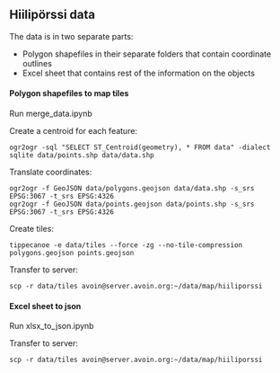## Hiilipörssi data

The data is in two separate parts:
* Polygon shapefiles in their separate folders that contain coordinate outlines
* Excel sheet that contains rest of the information on the objects


#### Polygon shapefiles to map tiles

Run merge_data.ipynb

Create a centroid for each feature:

    ogr2ogr -sql "SELECT ST_Centroid(geometry), * FROM data" -dialect sqlite data/points.shp data/data.shp

Translate coordinates:

    ogr2ogr -f GeoJSON data/polygons.geojson data/data.shp -s_srs EPSG:3067 -t_srs EPSG:4326
    ogr2ogr -f GeoJSON data/points.geojson data/points.shp -s_srs EPSG:3067 -t_srs EPSG:4326

Create tiles:

    tippecanoe -e data/tiles --force -zg --no-tile-compression polygons.geojson points.geojson

Transfer to server:
    
    scp -r data/tiles avoin@server.avoin.org:~/data/map/hiiliporssi


#### Excel sheet to json

Run xlsx_to_json.ipynb

Transfer to server:
    
    scp -r data/tiles avoin@server.avoin.org:~/data/map/hiiliporssi